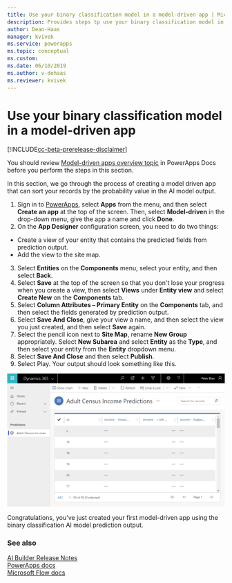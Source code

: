 ```yaml
---
title: Use your binary classification model in a model-driven app | Microsoft Docs
description: Provides steps tp use your binary classification model in a model driven app.
author: Dean-Haas
manager: kvivek
ms.service: powerapps
ms.topic: conceptual
ms.custom: 
ms.date: 06/10/2019
ms.author: v-dehaas
ms.reviewer: kvivek
---
```


# Use your binary classification model in a model-driven app

[!INCLUDE[cc-beta-prerelease-disclaimer](./includes/cc-beta-prerelease-disclaimer.md)]

You should review [Model-driven apps overview topic](https://docs.microsoft.com/powerapps/maker/model-driven-apps/model-driven-app-overview) in PowerApps Docs before you perform the steps in this section.  

In this section, we go through the process of creating a model driven app that can sort your records by the probability value in the AI model output.

1. Sign in to [PowerApps](https://web.powerapps.com/), select **Apps** from the menu, and then select **Create an app** at the top of the screen. Then, select **Model-driven** in the drop-down menu, give the app a name and click **Done**.
2. On the **App Designer** configuration screen, you need to do two things:
- Create a view of your entity that contains the predicted fields from prediction output.
- Add the view to the site map.
3. Select **Entities** on the **Components** menu, select your entity, and then select **Back**.
4. Select **Save** at the top of the screen so that you don't lose your progress when you create a view, then select **Views** under **Entity view** and select **Create New** on the **Components** tab.
5. Select **Column Attributes – Primary Entity** on the **Components** tab, and then select the fields generated by prediction output.  
6. Select **Save And Close**, give your view a name, and then select the view you just created, and then select **Save** again. 
7. Select the pencil icon next to **Site Map**, rename **New Group** appropriately. 
Select **New Subarea** and select **Entity** as the **Type**, and then select your entity from the **Entity** dropdown menu.
8. Select **Save And Close** and then select **Publish**.
9. Select Play. Your output should look something like this.

![Model driven app complete screen](media/model-driven-app-scr.png
)

Congratulations, you've just created your first model-driven app using the binary classification AI model prediction output.




### See also
[AI Builder Release Notes](/power-platform-release-notes/october19/ai-builder)<br/>
[PowerApps docs](https://docs.microsoft.com/powerapps/)<br/>
[Microsoft Flow docs](https://docs.microsoft.com/flow/getting-started)
